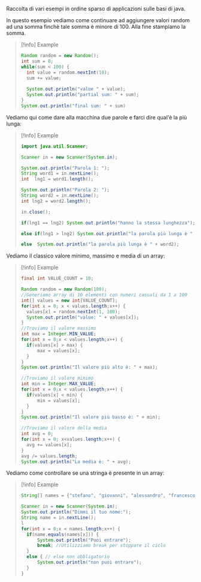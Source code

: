 Raccolta di vari esempi in ordine sparso di applicazioni sulle basi di java.

In questo esempio vediamo come continuare ad aggiungere valori random
ad una somma finchè tale somma è minore di 100.
Alla fine stampiamo la somma.
> [!info] Example
> ```java
> Random random = new Random();
>int sum = 0;
>while(sum < 100) {
>	int value = random.nextInt(10);
>	sum += value;
>	
>	System.out.println("value " + value);
>	System.out.println("partial sum: " + sum);
>}
>System.out.println("final sum: " + sum)

Vediamo qui come dare alla macchina due parole e farci dire qual'è
la più lunga:

> [!info] Example
> ```java
> import java.util.Scanner;
> 
> Scanner in = new Scanner(System.in);
> 
> System.out.println("Parola 1: ");
> String word1 = in.nextLine();
> int  lng1 = word1.length();
> 
> System.out.println("Parola 2: ");
> String word2 = in.nextLine();
> int lng2 = word2.length();
> 
> in.close();
> 
> if(lng1 == lng2) System.out.println("hanno la stessa lunghezza");
> 
> else if(lng1 > lng2) System.out.println("la parola più lunga è " + word1);
> 
> else  System.out.println("la parola più lunga è " + word2);

Vediamo il classico valore minimo, massimo e media di un array:

> [!info] Example
> ```java
> final int VALUE_COUNT = 10;
> 
> Random random = new Random(100);
> //Generiamo array di 10 elementi con numeri casuali da 1 a 100
> int[] values = new int[VALUE_COUNT];
> for(int x = 0; x < values.length;x++) {
> 	values[x] = random.nextInt(1, 100);
> 	System.out.println("value: " + values[x]);
> }
> //Troviamo il valore massimo
> int max = Integer.MIN_VALUE;
> for(int x = 0;x < values.length;x++) {
> 	if(values[x] > max) {
> 		max = values[x];
> 	}
> }
> System.out.println("Il valore più alto è: " + max);
> 
> //Troviamo il valore minimo
> int min = Integer.MAX_VALUE;
> for(int x = 0;x < values.length;x++) {
> 	if(values[x] < min) {
> 		min = values[x];
> 	}
> }
> System.out.println("Il valore più basso è: " + min);
> 
> //Troviamo il valore della media
> int avg = 0;
> for(int x = 0; x<values.length;x++) {
> 	avg += values[x];
> }
> avg /= values.length;
> System.out.println("La media è: " + avg);

Vediamo come controllare se una stringa è presente in un array:

> [!info] Example
> ```java
> String[] names = {"stefano", "giovanni", "alessandro", "francesco"};
> 
> Scanner in = new Scanner(System.in);
> System.out.println("Dimmi il tuo nome:");
> String name = in.nextLine();
> l
> for(int x = 0;x < names.length;x++) {
> 	if(name.equals(names[x])) {
> 		System.out.println("Puoi entrare");
> 		break; //Utilizziamo break per stoppare il ciclo
> 	} 
> 	else { // else non obbligatorio
> 		System.out.println("non puoi entrare");
> 	}
> }